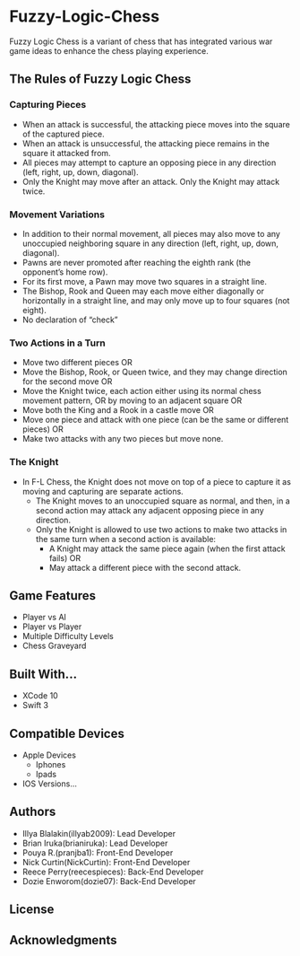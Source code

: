 # Fuzzy-Logic-Chess
Fuzzy Logic Chess is a variant of chess that has integrated various war game ideas to enhance the chess playing experience. 

## The Rules of Fuzzy Logic Chess
### Capturing Pieces
* When an attack is successful, the attacking piece moves into the square of the captured piece.
* When an attack is unsuccessful, the attacking piece remains in the square it attacked from.
* All pieces may attempt to capture an opposing piece in any direction (left, right, up, down, diagonal).
* Only the Knight may move after an attack. Only the Knight may attack twice.
### Movement Variations
* In addition to their normal movement, all pieces may also move to any unoccupied neighboring square in any direction (left, right, up, down, diagonal).
* Pawns are never promoted after reaching the eighth rank (the opponent’s home row).
* For its first move, a Pawn may move two squares in a straight line.
* The Bishop, Rook and Queen may each move either diagonally or horizontally in a straight line, and may only move up to four squares (not eight).
* No declaration of “check”
### Two Actions in a Turn
* Move two different pieces OR
* Move the Bishop, Rook, or Queen twice, and they may change direction for the second move OR
* Move the Knight twice, each action either using its normal chess movement pattern, OR by moving to an adjacent square OR
* Move both the King and a Rook in a castle move OR
* Move one piece and attack with one piece (can be the same or different pieces) OR
* Make two attacks with any two pieces but move none.
### The Knight
* In F-L Chess, the Knight does not move on top of a piece to capture it as moving and capturing are separate actions. 
  * The Knight moves to an unoccupied square as normal, and then, in a second action may attack any adjacent opposing piece in any direction. 
  * Only the Knight is allowed to use two actions to make two attacks in the same turn when a second action is available: 
    * A Knight may attack the same piece again (when the first attack fails) OR
    * May attack a different piece with the second attack. 

## Game Features
* Player vs AI
* Player vs Player
* Multiple Difficulty Levels
* Chess Graveyard

## Built With...
* XCode 10
* Swift 3

## Compatible Devices
* Apple Devices
    * Iphones 
    * Ipads
* IOS Versions...

## Authors
* Illya Blalakin(illyab2009): Lead Developer
* Brian Iruka(brianiruka): Lead Developer
* Pouya R.(pranjba1): Front-End Developer
* Nick Curtin(NickCurtin): Front-End Developer
* Reece Perry(reecespieces): Back-End Developer
* Dozie Enworom(dozie07): Back-End Developer

## License

## Acknowledgments
